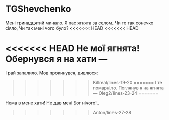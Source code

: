 # TGShevchenko

Мені тринадцятий минало.
Я пас ягнята за селом.
Чи то так сонечко сіяло,
Чи так мені чого було?
<<<<<<< HEAD
<<<<<<< HEAD

<<<<<<< HEAD
Не мої ягнята!
Обернувся я на хати —
=======
І рай запалило.
Мов прокинувся, дивлюся:
>>>>>>> Killreal/lines-19-20
=======
І те помарніло.
Поглянув я на ягнята —
>>>>>>> Oleg2/lines-23-24
=======

Нема в мене хати!
Не дав мені Бог нічого!..
>>>>>>> Anton/lines-27-28
